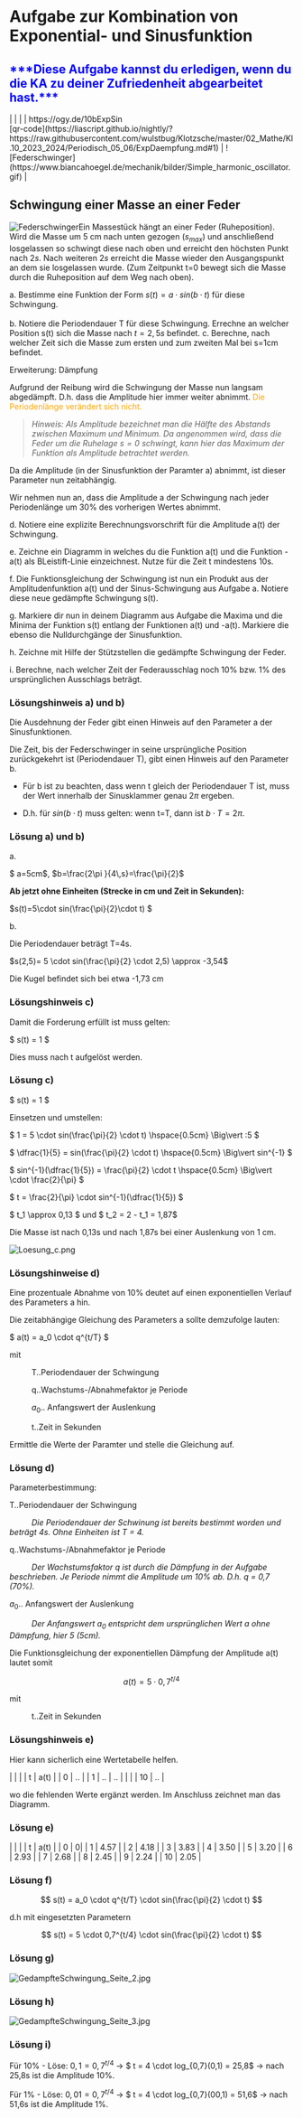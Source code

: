 <!--
author: Christian Golnik

language: de

link: https://gist.githubusercontent.com/andre-dietrich/3c69f68b2c4d80c8c6eb177229ae1ae8/raw/31cde15c4a7f3c2eda7d5ebdea440205f366acad/hideCircle.css

narrator: Ukrainian Female
-->

# Aufgabe zur Kombination von Exponential- und Sinusfunktion

<H2> <span style="color:blue">***Diese Aufgabe kannst du erledigen, wenn du die KA zu deiner Zufriedenheit abgearbeitet hast.***</span></H2>
| | |
| https://ogy.de/10bExpSin <br> [qr-code](https://liascript.github.io/nightly/?https://raw.githubusercontent.com/wulstbug/Klotzsche/master/02_Mathe/Kl.10_2023_2024/Periodisch_05_06/ExpDaempfung.md#1) | ![Federschwinger](https://www.biancahoegel.de/mechanik/bilder/Simple_harmonic_oscillator.gif) | 



## Schwingung einer Masse an einer Feder

![Federschwinger](https://www.biancahoegel.de/mechanik/bilder/Simple_harmonic_oscillator.gif)Ein Massestück hängt an einer Feder (Ruheposition). Wird die Masse um 5 cm nach unten gezogen $(s_{max})$ und anschließend losgelassen so schwingt diese nach oben und erreicht den höchsten Punkt nach $2s$. Nach weiteren $2s$ erreicht die Masse wieder den Ausgangspunkt an dem sie losgelassen wurde. (Zum Zeitpunkt t=0 bewegt sich die Masse durch die Ruheposition auf dem Weg nach oben). 

a. Bestimme eine Funktion der Form $s(t)=a·sin(b·t)$ für diese Schwingung. <br> <br>
b. Notiere die Periodendauer T für diese Schwingung. Errechne an welcher Position s(t) sich die Masse nach $t=2,5s$ befindet.
c. Berechne, nach welcher Zeit sich die Masse zum ersten und zum zweiten Mal bei s=1cm befindet.

Erweiterung: Dämpfung

Aufgrund der Reibung wird die Schwingung der Masse nun langsam abgedämpft. D.h. dass die Amplitude hier immer weiter abnimmt. <span style="color:orange">Die Periodenlänge verändert sich nicht.</span>

> _Hinweis: Als Amplitude bezeichnet man die Hälfte des Abstands zwischen Maximum und Minimum. Da angenommen wird, dass die Feder um die Ruhelage $s=0$ schwingt, kann hier das Maximum der Funktion als Amplitude betrachtet werden._

Da die Amplitude (in der Sinusfunktion der Paramter a) abnimmt, ist dieser Parameter nun zeitabhängig.

Wir nehmen nun an, dass die Amplitude a der Schwingung nach jeder Periodenlänge um 30% des vorherigen Wertes abnimmt.

d. Notiere eine explizite Berechnungsvorschrift für die Amplitude a(t) der Schwingung.

e. Zeichne ein Diagramm in welches du die Funktion a(t) und die Funktion -a(t) als BLeistift-Linie einzeichnest. Nutze für die Zeit t mindestens 10s.

f. Die Funktionsgleichung der Schwingung ist nun ein Produkt aus der Amplitudenfunktion a(t) und der Sinus-Schwingung aus Aufgabe a. Notiere diese neue gedämpfte Schwingung s(t).

g. Markiere dir nun in deinem Diagramm aus Aufgabe die Maxima und die Minima der Funktion s(t) entlang der Funktionen a(t) und -a(t). Markiere die ebenso die Nulldurchgänge der Sinusfunktion.

h. Zeichne mit Hilfe der Stützstellen die gedämpfte Schwingung der Feder.

i. Berechne, nach welcher Zeit der Federausschlag noch 10% bzw. 1% des ursprünglichen Ausschlags beträgt.

### Lösungshinweis a) und b)

Die Ausdehnung der Feder gibt einen Hinweis auf den Parameter a der Sinusfunktionen.

Die Zeit, bis der Federschwinger in seine ursprüngliche Position zurückgekehrt ist (Periodendauer T), gibt einen Hinweis auf den Parameter b.

 - Für b ist zu beachten, dass wenn t gleich der Periodendauer T ist, muss der Wert innerhalb der Sinusklammer genau $2\pi$ ergeben.

 - D.h. für $sin(b\cdot t)$ muss gelten: wenn t=T, dann ist $b\cdot T = 2\pi$.

### Lösung a) und b)

a.

$ a=5cm$, $b=\frac{2\pi }{4\,s}=\frac{\pi}{2}$

__Ab jetzt ohne Einheiten (Strecke in cm und Zeit in Sekunden):__

$s(t)=5\cdot sin(\frac{\pi}{2}\cdot t) $

b.

Die Periodendauer beträgt T=4s.

$s(2,5)= 5 \cdot sin(\frac{\pi}{2} \cdot 2,5) \approx -3,54$

Die Kugel befindet sich bei etwa -1,73 cm

### Lösungshinweis c)

Damit die Forderung erfüllt ist muss gelten:

$ s(t) = 1 $

Dies muss nach t aufgelöst werden.

### Lösung c)

$ s(t) = 1 $

Einsetzen und umstellen:

$ 1 = 5 \cdot sin(\frac{\pi}{2} \cdot t) \hspace{0.5cm} \Big\vert :5 $

$ \dfrac{1}{5} = sin(\frac{\pi}{2} \cdot t) \hspace{0.5cm} \Big\vert sin^{-1} $

$ sin^{-1}(\dfrac{1}{5}) = \frac{\pi}{2} \cdot t \hspace{0.5cm} \Big\vert \cdot \frac{2}{\pi} $

$ t =  \frac{2}{\pi} \cdot sin^{-1}(\dfrac{1}{5}) $

$ t_1 \approx 0,13 $ und $ t_2 = 2 - t_1 = 1,87$

Die Masse ist nach 0,13s und nach 1,87s bei einer Auslenkung von 1 cm.

![Loesung_c.png](https://diversewolken.ddns.net/nextcloud/index.php/s/DEidEgcbRY7CNzo/download)

### Lösungshinweise d)

Eine prozentuale Abnahme von 10% deutet auf einen exponentiellen Verlauf des Parameters a hin.

Die zeitabhängige Gleichung des Parameters a sollte demzufolge lauten:

$ a(t) = a_0 \cdot q^{t/T} $ 

mit <br>
    
$\hspace{1cm}$ T..Periodendauer der Schwingung

$\hspace{1cm}$ q..Wachstums-/Abnahmefaktor je Periode

$\hspace{1cm}$ $a_0$.. Anfangswert der Auslenkung

$\hspace{1cm}$ t..Zeit in Sekunden

Ermittle die Werte der Paramter und stelle die Gleichung auf.

### Lösung d)

Parameterbestimmung:

T..Periodendauer der Schwingung

$\hspace{1cm}$ _Die Periodendauer der Schwinung ist bereits bestimmt worden und beträgt 4s. Ohne Einheiten ist T = 4._

q..Wachstums-/Abnahmefaktor je Periode

$\hspace{1cm}$ _Der Wachstumsfaktor q ist durch die Dämpfung in der Aufgabe beschrieben. Je Periode nimmt die Amplitude um 10% ab. D.h. q = 0,7 (70%)._

$a_0$.. Anfangswert der Auslenkung

$\hspace{1cm}$ _Der Anfangswert $a_0$ entspricht dem ursprünglichen Wert a ohne Dämpfung, hier 5 (5cm)._

Die Funktionsgleichung der exponentiellen Dämpfung der Amplitude a(t) lautet somit

$$ a(t) = 5 \cdot 0,7^{t/4} $$

mit 

$\hspace{1cm}$ t..Zeit in  Sekunden

### Lösungshinweis e) 

Hier kann sicherlich eine Wertetabelle helfen.

| | |
| t | a(t) |
| 0 | .. |
| 1 | .. |
..
| | |
| 10 | .. |

wo die fehlenden Werte ergänzt werden. Im Anschluss zeichnet man das Diagramm.

### Lösung e)

| | |
| t | a(t) |
| 0 | 0|
| 1 | 4.57 |
| 2 | 4.18 |
| 3 | 3.83 |
| 4 | 3.50 |
| 5 | 3.20 |
| 6 | 2.93 |
| 7 | 2.68 |
| 8 | 2.45 |
| 9 | 2.24 |
| 10 | 2.05 |

### Lösung f)

$$ s(t) = a_0 \cdot q^{t/T} \cdot sin(\frac{\pi}{2} \cdot t) $$

d.h mit eingesetzten Parametern

$$ s(t) = 5 \cdot 0,7^{t/4} \cdot sin(\frac{\pi}{2} \cdot t) $$

### Lösung g)

![GedampfteSchwingung_Seite_2.jpg](https://diversewolken.ddns.net/nextcloud/index.php/s/kBptes9QawBmrXe/download)

### Lösung h)

![GedampfteSchwingung_Seite_3.jpg](https://diversewolken.ddns.net/nextcloud/index.php/s/sGCojZFNDmCoMpX/download)

### Lösung i)

Für 10% - Löse: $0,1 = 0,7^{t/4}$ -> $ t = 4 \cdot log_{0,7}(0,1) = 25,8$ -> nach 25,8s ist die Amplitude 10%.

Für 1% - Löse: $0,01 = 0,7^{t/4}$ -> $ t = 4 \cdot log_{0,7}(00,1) = 51,6$ -> nach 51,6s ist die Amplitude 1%.